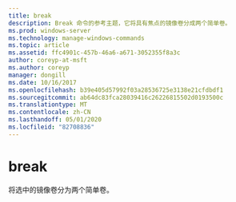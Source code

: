 ```yaml
---
title: break
description: Break 命令的参考主题，它将具有焦点的镜像卷分成两个简单卷。
ms.prod: windows-server
ms.technology: manage-windows-commands
ms.topic: article
ms.assetid: ffc4901c-457b-46a6-a671-3052355f8a3c
author: coreyp-at-msft
ms.author: coreyp
manager: dongill
ms.date: 10/16/2017
ms.openlocfilehash: b39e405d57992f03a28536725e3138e21cfdbdf1
ms.sourcegitcommit: ab64dc83fca28039416c26226815502d0193500c
ms.translationtype: MT
ms.contentlocale: zh-CN
ms.lasthandoff: 05/01/2020
ms.locfileid: "82708836"
---
```

# <a name="break"></a>break

将选中的镜像卷分为两个简单卷。
